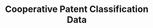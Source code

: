 ---
bigquery: https://console.cloud.google.com/bigquery?p=patents-public-data&d=cpc&page=dataset
citation: '“Cooperative Patent Classification” by the EPO and USPTO, for public use. '
contributors: EPO, USPTO
cost: None
description: Cooperative Patent Classification Data contains the scheme and definitions
  of the Cooperative Patent Classification system for classifying patent documents.
  The CPC is the result of a partnership between the EPO and the USPTO in their joint
  effort to develop a common, internationally compatible classification system for
  technical documents, in particular patent publications, which will be used by both
  offices in the patent granting process
documentation: https://www.cooperativepatentclassification.org/cpcSchemeAndDefinitions
last_edit: Mon, 04 Apr 2022 19:07:06 GMT
location: https://www.cooperativepatentclassification.org/index
maintained_by: USPTO, EPO
schema_fields: '[''application_references'', ''child_groups'', ''definition'', ''parents'',
  ''title_part'', ''breakdown_code'', ''sizeCache'', ''dateRevised'', ''ipcConcordant'',
  ''children'', ''applicationReferences'', ''status'', ''residualReferences'', ''titlePart'',
  ''synonyms'', ''breakdownCode'', ''notAllocatable'', ''informativeReferences'',
  ''residual_references'', ''ipc_concordant'', ''informative_references'', ''not_allocatable'',
  ''level'', ''glossary'', ''title_full'', ''date_revised'', ''symbol'', ''additional_only'',
  ''limitingReferences'', ''limiting_references'', ''titleFull'', ''childGroups'']'
shortname: cooperative_patent_classification
tags:
- patents
- science
title: Cooperative Patent Classification Data
uuid: 984374a7-16e9-4b35-9445-458daceb01bf
---